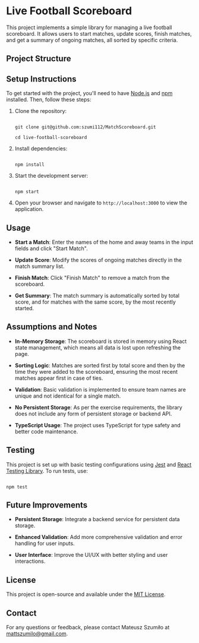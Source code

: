 # Live Football Scoreboard

This project implements a simple library for managing a live football scoreboard. It allows users to start matches, update scores, finish matches, and get a summary of ongoing matches, all sorted by specific criteria.

## Project Structure

## Setup Instructions

To get started with the project, you'll need to have [Node.js](https://nodejs.org/) and [npm](https://www.npmjs.com/) installed. Then, follow these steps:

1. Clone the repository:

   ```

   git clone git@github.com:szumi112/MatchScoreboard.git

   cd live-football-scoreboard

   ```

2. Install dependencies:

   ```

   npm install

   ```

3. Start the development server:

   ```

   npm start

   ```

4. Open your browser and navigate to `http://localhost:3000` to view the application.

## Usage

- **Start a Match**: Enter the names of the home and away teams in the input fields and click \"Start Match\".

- **Update Score**: Modify the scores of ongoing matches directly in the match summary list.

- **Finish Match**: Click \"Finish Match\" to remove a match from the scoreboard.

- **Get Summary**: The match summary is automatically sorted by total score, and for matches with the same score, by the most recently started.

## Assumptions and Notes

- **In-Memory Storage**: The scoreboard is stored in memory using React state management, which means all data is lost upon refreshing the page.

- **Sorting Logic**: Matches are sorted first by total score and then by the time they were added to the scoreboard, ensuring the most recent matches appear first in case of ties.

- **Validation**: Basic validation is implemented to ensure team names are unique and not identical for a single match.

- **No Persistent Storage**: As per the exercise requirements, the library does not include any form of persistent storage or backend API.

- **TypeScript Usage**: The project uses TypeScript for type safety and better code maintenance.

## Testing

This project is set up with basic testing configurations using [Jest](https://jestjs.io/) and [React Testing Library](https://testing-library.com/docs/react-testing-library/intro/). To run tests, use:

```

npm test

```

## Future Improvements

- **Persistent Storage**: Integrate a backend service for persistent data storage.

- **Enhanced Validation**: Add more comprehensive validation and error handling for user inputs.

- **User Interface**: Improve the UI/UX with better styling and user interactions.

## License

This project is open-source and available under the [MIT License](LICENSE).

## Contact

For any questions or feedback, please contact Mateusz Szumiło at mattszumilo@gmail.com.
